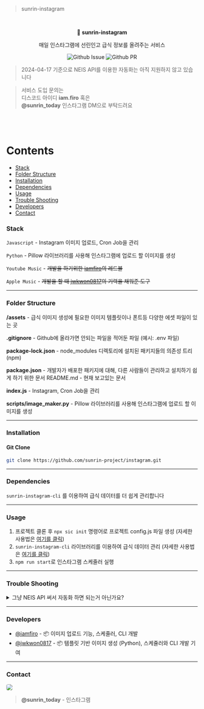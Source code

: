 > sunrin-instagram


<br/>
<p align="center">💎 <b>sunrin-instagram</b></p>
<p align="center">매일 인스타그램에 선린인고 급식 정보를 올려주는 서비스</p>

<div align="center">

![Github Issue](https://img.shields.io/github/issues/sunrin-project/instagram)
![Github PR](https://img.shields.io/github/issues-pr/sunrin-project/instagram)

</div>

> 2024-04-17 기준으로 NEIS API를 이용한 자동화는 아직 지원하지 않고 있습니다

> 서비스 도입 문의는<br/>
> 디스코드 아이디 **iam.firo** 혹은<br/>
> **@sunrin_today** 인스타그램 DM으로 부탁드려요

<div style="height: 40px"></div>

Contents
========
- [Stack](#stack)
- [Folder Structure](#folder-structure)
- [Installation](#installation)
- [Dependencies](#dependencies)
- [Usage](#usage)
- [Trouble Shooting](#troubleshooting)
- [Developers](#developer)
- [Contact](#contact)


### Stack <a href="stack"></a>

`Javascript` - Instagram 이미지 업로드, Cron Job을 관리<br/>

`Python` - Pillow 라이브러리를 사용해 인스타그램에 업로드 할 이미지를 생성<br/>

`Youtube Music` - ~~개발을 하기위한 [iamfiro](https://github.com/iamfiro)의 레드불~~

`Apple Music` - ~~개발을 할 때 [jwkwon0817](https://github.com/jwkwon0817)의 기력을 채워준 도구~~

---

### Folder Structure <a href="folder-structure"></a>

**/assets** - 급식 이미지 생성에 필요한 이미지 템플릿이나 폰트등 다양한 에셋 파일이 있는 곳

**.gitignore** - Github에 올라가면 안되는 파일을 적어둔 파일 (예시: .env 파일)

**package-lock.json** - node_modules 디렉토리에 설치된 패키지들의 의존성 트리 (npm)

**package.json** - 개발자가 배포한 패키지에 대해, 다른 사람들이 관리하고 설치하기 쉽게 하기 위한 문서
README.md - 현재 보고있는 문서

**index.js** - Instagram, Cron Job을 관리

**scripts/image_maker.py** - Pillow 라이브러리를 사용해 인스타그램에 업로드 할 이미지를 생성

---

### Installation <a href="installation"></a>

#### Git Clone

```bash
git clone https://github.com/sunrin-project/instagram.git
```

---

### Dependencies <a href="dependencies"></a>
`sunrin-instagram-cli` 를 이용하여 급식 데이터를 더 쉽게 관리합니다

---

### Usage <a href="usage"></a>

1. 프로젝트 클론 후 `npx sic init` 명령어로 프로젝트 config.js 파일 생성 (자세한 사용법은 [여기를 클릭](https://github.com/sunrin-project/instagram-cli/blob/main/README.md))
2. `sunrin-instagram-cli` 라이브러리를 이용하여 급식 데이터 관리 (자세한 사용법은 [여기를 클릭](https://github.com/sunrin-project/instagram-cli/blob/main/README.md))
3. `npm run start`로 인스타그램 스케줄러 실행
---

### Trouble Shooting <a href="troubleshooting"></a>

<details>
  <summary>그냥 NEIS API 써서 자동화 하면 되는거 아닌가요?</summary>
  <br/>
  저희도 프로젝트 초기에 NEIS API를 활용하여 프로그램을 자동화하려는 계획을 세웠습니다.<br/>그러나 개발 중에 NEIS API를 사용해보니 데이터를 불러오는 데 문제가 발생하거나, 오래된 데이터를 반환하는 경우가 많았습니다.<br/>
  또한 NEIS에서 제공하는 데이터를 그대로 사용하기 때문에 <b>데이터 가공이 어려웠습니다</b>.<br/>
  특히, 급식 정보의 음식 이름이 너무 길 경우 이미지가 표시되지 않는 버그가 발생했습니다. (예: <b>추억의경양식돈까스&소스</b>는 <b>돈까스</b>로 요약이 가능)<br/>
  이러한 문제들을 고려하여 "<b>직접 JSON에 급식 정보를 관리하자</b>"는 결정을 내리게 되었습니다.

  이러한 결정에 따라 매일 JSON을 관리하는 번거로움을 줄이기 위해 CLI 도구인 `📦sunrin-instagram-cli`를 개발하였습니다.<br/>
  이를 통해 JSON 데이터 관리를 효율적으로 수행할 수 있게 되었습니다.
</details>

---

### Developers <a href="developer"></a>
- <a href="https://github.com/iamfiro">@iamfiro</a> - 📦 이미지 업로드 기능, 스케줄러, CLI 개발
- <a href="https://github.com/jwkwon0817">@jwkwon0817</a> - 📦 템플릿 기반 이미지 생성 (Python), 스케쥴러와 CLI 개발 기여

---

### Contact <a href="contact"></a>
<a href="https://www.instagram.com/sunrin_today/"><img style="border-radius: 4px" src="https://img.shields.io/badge/Instagram-E4405F?style=flat-square&logo=Instagram&logoColor=white&link=https://www.instagram.com/sunrin_today/"/></a>
> **@sunrin_today** - 인스타그램
